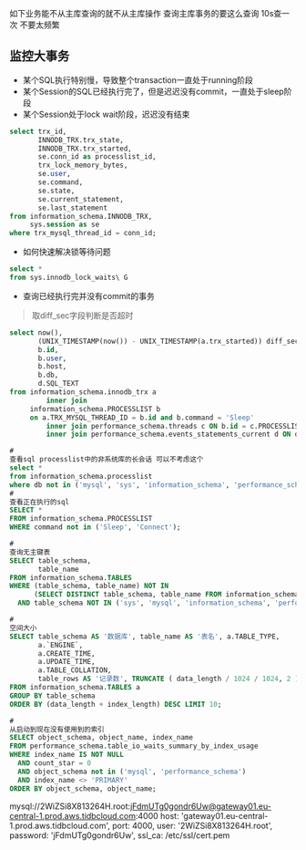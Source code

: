 如下业务能不从主库查询的就不从主库操作
查询主库事务的要这么查询 10s查一次  不要太频繁



## 监控大事务
- 某个SQL执行特别慢，导致整个transaction一直处于running阶段
- 某个Session的SQL已经执行完了，但是迟迟没有commit，一直处于sleep阶段
- 某个Session处于lock wait阶段，迟迟没有结束

```sql
select trx_id,
       INNODB_TRX.trx_state,
       INNODB_TRX.trx_started,
       se.conn_id as processlist_id,
       trx_lock_memory_bytes,
       se.user,
       se.command,
       se.state,
       se.current_statement,
       se.last_statement
from information_schema.INNODB_TRX,
     sys.session as se
where trx_mysql_thread_id = conn_id;

```

- 如何快速解决锁等待问题

```sql
select *
from sys.innodb_lock_waits\ G
```

- 查询已经执行完并没有commit的事务

> 取diff_sec字段判断是否超时

```sql
select now(),
       (UNIX_TIMESTAMP(now()) - UNIX_TIMESTAMP(a.trx_started)) diff_sec,
       b.id,
       b.user,
       b.host,
       b.db,
       d.SQL_TEXT
from information_schema.innodb_trx a
         inner join
     information_schema.PROCESSLIST b
     on a.TRX_MYSQL_THREAD_ID = b.id and b.command = 'Sleep'
         inner join performance_schema.threads c ON b.id = c.PROCESSLIST_ID
         inner join performance_schema.events_statements_current d ON d.THREAD_ID = c.THREAD_ID;
```

```sql
#
查看sql processlist中的非系统库的长会话 可以不考虑这个
select *
from information_schema.processlist
where db not in ('mysql', 'sys', 'information_schema', 'performance_schema');
#
查看正在执行的sql
SELECT *
FROM information_schema.PROCESSLIST
WHERE command not in ('Sleep', 'Connect');
```

```sql
#
查询无主键表
SELECT table_schema,
       table_name
FROM information_schema.TABLES
WHERE (table_schema, table_name) NOT IN
      (SELECT DISTINCT table_schema, table_name FROM information_schema.COLUMNS WHERE COLUMN_KEY = 'PRI')
  AND table_schema NOT IN ('sys', 'mysql', 'information_schema', 'performance_schema');
```

```sql
#
空间大小
SELECT table_schema AS '数据库', table_name AS '表名', a.TABLE_TYPE,
       a.`ENGINE`,
       a.CREATE_TIME,
       a.UPDATE_TIME,
       a.TABLE_COLLATION,
       table_rows AS '记录数', TRUNCATE ( data_length / 1024 / 1024, 2 ) AS '数据容量(MB)', TRUNCATE ( index_length / 1024 / 1024, 2 ) AS '索引容量(MB)', TRUNCATE ( (data_length + index_length) / 1024 / 1024, 2 ) AS '总大小(MB)'
FROM information_schema.TABLES a
GROUP BY table_schema
ORDER BY (data_length + index_length) DESC LIMIT 10;
```

```sql
#
从启动到现在没有使用到的索引
SELECT object_schema, object_name, index_name
FROM performance_schema.table_io_waits_summary_by_index_usage
WHERE index_name IS NOT NULL
  AND count_star = 0
  AND object_schema not in ('mysql', 'performance_schema')
  AND index_name <> 'PRIMARY'
ORDER BY object_schema, object_name;
```

mysql://2WiZSi8X813264H.root:jFdmUTg0gondr6Uw@gateway01.eu-central-1.prod.aws.tidbcloud.com:4000
host: 'gateway01.eu-central-1.prod.aws.tidbcloud.com',
port: 4000,
user: '2WiZSi8X813264H.root',
password: 'jFdmUTg0gondr6Uw',
ssl_ca: /etc/ssl/cert.pem